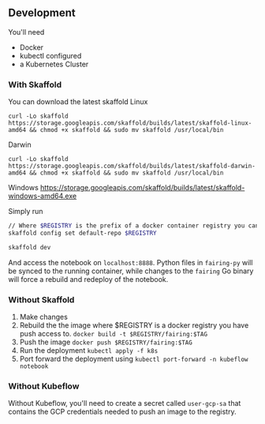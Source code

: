 ## Development

You'll need

* Docker
* kubectl configured
* a Kubernetes Cluster

### With Skaffold

You can download the latest skaffold 
Linux
```
curl -Lo skaffold https://storage.googleapis.com/skaffold/builds/latest/skaffold-linux-amd64 && chmod +x skaffold && sudo mv skaffold /usr/local/bin
```
Darwin
```
curl -Lo skaffold https://storage.googleapis.com/skaffold/builds/latest/skaffold-darwin-amd64 && chmod +x skaffold && sudo mv skaffold /usr/local/bin
```
Windows
https://storage.googleapis.com/skaffold/builds/latest/skaffold-windows-amd64.exe


Simply run

```bash
// Where $REGISTRY is the prefix of a docker container registry you can push to
skaffold config set default-repo $REGISTRY
```

```bash
skaffold dev
```

And access the notebook on `localhost:8888`. Python files in `fairing-py` will be synced to the running container, while changes to the `fairing` Go binary will force a rebuild and redeploy of the notebook.


### Without Skaffold

1. Make changes
2. Rebuild the the image where $REGISTRY is a docker registry you have push access to.
`docker build -t $REGISTRY/fairing:$TAG`
3. Push the image `docker push $REGISTRY/fairing:$TAG`
4. Run the deployment `kubectl apply -f k8s`
5. Port forward the deployment using `kubectl port-forward -n kubeflow notebook`

### Without Kubeflow

Without Kubeflow, you'll need to create a secret called `user-gcp-sa` that contains the GCP credentials needed to push an image to the registry.



